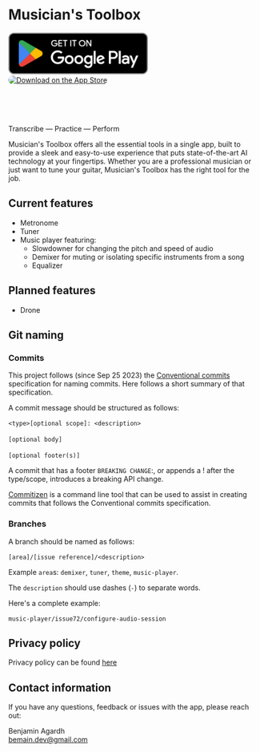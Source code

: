 # Musician's Toolbox

<p align="left">
    <a href='https://play.google.com/store/apps/details?id=se.agardh.musbx&pcampaignid=pcampaignidMKT-Other-global-all-co-prtnr-py-PartBadge-Mar2515-1' style="border-radius: 13px; height: 83px;"><img alt='Get it on Google Play' src='assets/google-play-badge.png' style="height: 83px;"/></a>
    <a href="https://apps.apple.com/us/app/musicians-toolbox/id1670009655?itsct=apps_box_badge&amp;itscg=30200" style="display: inline-block; border-radius: 13px; width: 250px; height: 83px;"><img src="https://tools.applemediaservices.com/api/badges/download-on-the-app-store/black/en-us?size=250x83&amp;releaseDate=1679443200" alt="Download on the App Store" style="border-radius: 13px; width: 250px; height: 83px;"></a>
</p>

Transcribe — Practice — Perform

Musician's Toolbox offers all the essential tools in a single app, built to provide a sleek and easy-to-use experience that puts state-of-the-art AI technology at your fingertips. Whether you are a professional musician or just want to tune your guitar, Musician's Toolbox has the right tool for the job. 

## Current features
- Metronome
- Tuner
- Music player featuring:
    - Slowdowner for changing the pitch and speed of audio
    - Demixer for muting or isolating specific instruments from a song
    - Equalizer

## Planned features
- Drone

## Git naming

### Commits
This project follows (since Sep 25 2023) the [Conventional commits](https://www.conventionalcommits.org/en/v1.0.0/) specification for naming commits. Here follows a short summary of that specification.

A commit message should be structured as follows:

```
<type>[optional scope]: <description>

[optional body]

[optional footer(s)]
```

A commit that has a footer `BREAKING CHANGE`:, or appends a ! after the type/scope, introduces a breaking API change.

[Commitizen](https://commitizen-tools.github.io/commitizen/) is a command line tool that can be used to assist in creating commits that follows the Conventional commits specification. 

### Branches
A branch should be named as follows:

```
[area]/[issue reference]/<description>
```

Example `area`s: `demixer`, `tuner`, `theme`, `music-player`.

The `description` should use dashes (`-`) to separate words.

Here's a complete example: 
```
music-player/issue72/configure-audio-session
```

## Privacy policy
Privacy policy can be found [here](https://bemain.github.io/musbx/privacy_policy/)

## Contact information
If you have any questions, feedback or issues with the app, please reach out:

Benjamin Agardh \
bemain.dev@gmail.com
